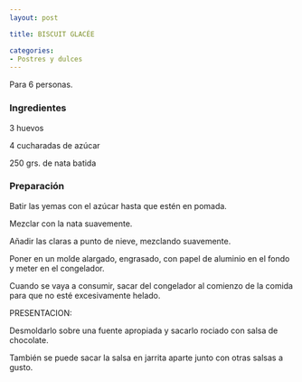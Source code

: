 ```yaml
---
layout: post

title: BISCUIT GLACÉE

categories:
- Postres y dulces
---
```

Para 6 personas.

<h3>Ingredientes</h3>
3 huevos

4 cucharadas de azúcar

250 grs. de nata batida

<h3>Preparación</h3>
Batir las yemas con el azúcar hasta que estén en pomada.

Mezclar con la nata suavemente.

Añadir las claras a punto de nieve, mezclando suavemente.

Poner en un molde alargado, engrasado, con papel de aluminio en el fondo y meter en el congelador.

Cuando se vaya a consumir, sacar del congelador al comienzo de la comida para que no esté excesivamente helado.

PRESENTACION:

Desmoldarlo sobre una fuente apropiada y sacarlo rociado con salsa de chocolate.

También se puede sacar la salsa en jarrita aparte junto con otras salsas a gusto.

